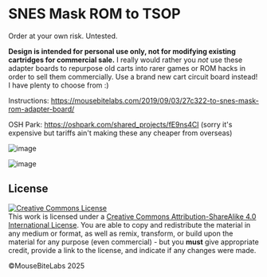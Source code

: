 # SNES Mask ROM to TSOP

Order at your own risk. Untested. 

**Design is intended for personal use only, not for modifying existing cartridges for commercial sale.** I really would rather you *not* use these adapter boards to repurpose old carts into rarer games or ROM hacks in order to sell them commercially. Use a brand new cart circuit board instead! I have plenty to choose from :)

Instructions: https://mousebitelabs.com/2019/09/03/27c322-to-snes-mask-rom-adapter-board/

OSH Park: https://oshpark.com/shared_projects/fE9ns4Cl (sorry it's expensive but tariffs ain't making these any cheaper from overseas)

![image](https://github.com/user-attachments/assets/b18b9e5f-be4a-4b31-a31f-fa40b8c96974)

![image](https://github.com/user-attachments/assets/d7642d76-b1ba-4ea1-9464-0a2122e35761)

## License

<a rel="license" href="http://creativecommons.org/licenses/by-sa/4.0/"><img alt="Creative Commons License" style="border-width:0" src="https://i.creativecommons.org/l/by-sa/4.0/80x15.png" /></a><br />This work is licensed under a <a rel="license" href="http://creativecommons.org/licenses/by-sa/4.0/">Creative Commons Attribution-ShareAlike 4.0 International License</a>. You are able to copy and redistribute the material in any medium or format, as well as remix, transform, or build upon the material for any purpose (even commercial) - but you **must** give appropriate credit, provide a link to the license, and indicate if any changes were made.

©MouseBiteLabs 2025
